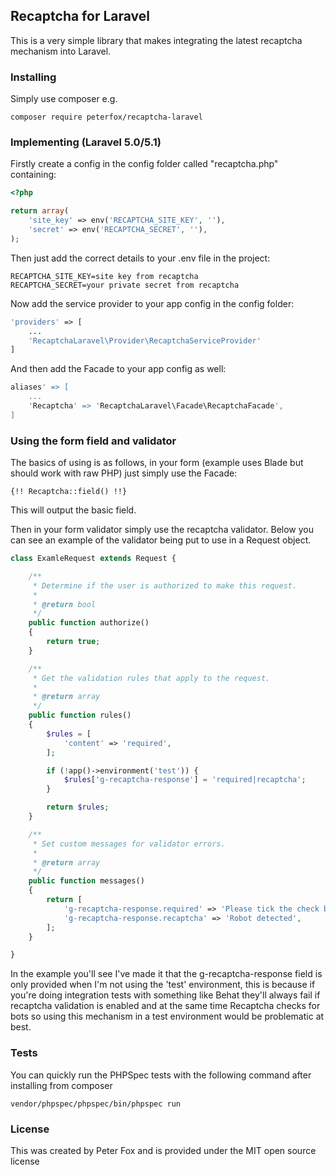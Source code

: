 ## Recaptcha for Laravel

This is a very simple library that makes integrating the latest recaptcha mechanism into Laravel.

### Installing

Simply use composer e.g. 

```
composer require peterfox/recaptcha-laravel
```

### Implementing (Laravel 5.0/5.1)

Firstly create a config in the config folder called "recaptcha.php" containing:

```php
<?php

return array(
    'site_key' => env('RECAPTCHA_SITE_KEY', ''),
    'secret' => env('RECAPTCHA_SECRET', ''),
);
```

Then just add the correct details to your .env file in the project:

```
RECAPTCHA_SITE_KEY=site key from recaptcha
RECAPTCHA_SECRET=your private secret from recaptcha
```

Now add the service provider to your app config in the config folder:

```php
'providers' => [
	...
	'RecaptchaLaravel\Provider\RecaptchaServiceProvider'
]
```

And then add the Facade to your app config as well:

```php
aliases' => [
	...
	'Recaptcha' => 'RecaptchaLaravel\Facade\RecaptchaFacade',
]
```

### Using the form field and validator

The basics of using is as follows, in your form (example uses Blade but should work with raw PHP) just simply use the Facade:

```blade
{!! Recaptcha::field() !!}
```

This will output the basic field.

Then in your form validator simply use the recaptcha validator. Below you can see an example of the validator being put to use in a Request object.

```php
class ExamleRequest extends Request {

	/**
	 * Determine if the user is authorized to make this request.
	 *
	 * @return bool
	 */
	public function authorize()
	{
		return true;
	}

	/**
	 * Get the validation rules that apply to the request.
	 *
	 * @return array
	 */
	public function rules()
	{
		$rules = [
			'content' => 'required',
		];

        if (!app()->environment('test')) {
            $rules['g-recaptcha-response'] = 'required|recaptcha';
        }

        return $rules;
	}

    /**
     * Set custom messages for validator errors.
     *
     * @return array
     */
    public function messages()
    {
        return [
            'g-recaptcha-response.required' => 'Please tick the check box next to "I\'m not a robot" to validate you\'re human',
            'g-recaptcha-response.recaptcha' => 'Robot detected',
        ];
    }

}
```

In the example you'll see I've made it that the g-recaptcha-response field is only provided when I'm not using the 'test' environment, this is because if you're doing integration tests with something like Behat they'll always fail if recaptcha validation is enabled and at the same time Recaptcha checks for bots so using this mechanism in a test environment would be problematic at best.

### Tests

You can quickly run the PHPSpec tests with the following command after installing from composer

```
vendor/phpspec/phpspec/bin/phpspec run
```

### License

This was created by Peter Fox and is provided under the MIT open source license



